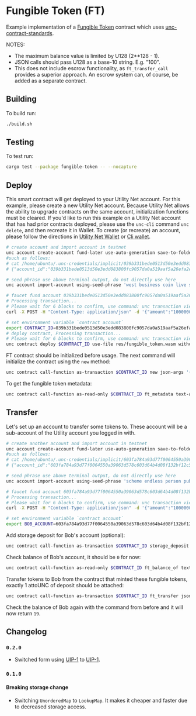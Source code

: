 Fungible Token (FT)
===================

Example implementation of a [Fungible Token] contract which uses [unc-contract-standards].

  [Fungible Token]: https://xxx.io/Standards/Tokens/FungibleTokenCore.html
  [unc-contract-standards]: https://github.com/utnet-org/utility-sdk-rs/tree/master/unc-contract-standards

NOTES:

- The maximum balance value is limited by U128 (2**128 - 1).
- JSON calls should pass U128 as a base-10 string. E.g. "100".
- This does not include escrow functionality, as `ft_transfer_call` provides a superior approach. An escrow system can, of course, be added as a separate contract.

## Building

To build run:

```bash
./build.sh
```

## Testing

To test run:

```bash
cargo test --package fungible-token -- --nocapture
```

## Deploy

This smart contract will get deployed to your Utility Net account. For this example, please create a new Utility Net account. Because Utility Net allows the ability to upgrade contracts on the same account, initialization functions must be cleared. If you'd like to run this example on a Utility Net account that has had prior contracts deployed, please use the `unc-cli` command `unc delete`, and then recreate it in Wallet. To create (or recreate) an account, please follow the directions in [Utility Net Wallet](https://chromewebstore.google.com/detail/mywallets-v1/poljcmobchfooceghefdokchdkfmlcbk) or [Cli wallet](https://github.com/utnet-org/utility-cli-rs/releases/tag/v0.15.0).

```sh
# create account and import account in testnet
unc account create-account fund-later use-auto-generation save-to-folder /home/ubuntu/.unc-credentials/implicit
#such as follows: 
# cat /home/ubuntu/.unc-credentials/implicit/039b331bede0513d50e3edd083800fc9057da0a519aaf5a26efa2ef2e3c236a4.json
# {"account_id":"039b331bede0513d50e3edd083800fc9057da0a519aaf5a26efa2ef2e3c236a4","master_seed_phrase":"west business coin live small thing lounge own orient artwork cousin rubber","private_key":"ed25519:2QcdBynQVfjGXujiq2jGwobwUkqx9933d8UYnZwk7WTAZkjV5wAkwVGi2j6rAYwrmKuCmTNKjWS4xw6pDMDmvLLb","public_key":"ed25519:F5Uyx1P13aKwXRSdfxTjNe13H2ZgPryJGESF6CV7arP","seed_phrase_hd_path":"m/44'/397'/0'"}

# seed phrase use above terminal output, do not directly use here
unc account import-account using-seed-phrase 'west business coin live small thing lounge own orient artwork cousin rubber' --seed-phrase-hd-path 'm/44'\''/397'\''/0'\''' network-config testnet

# faucet fund account 039b331bede0513d50e3edd083800fc9057da0a519aaf5a26efa2ef2e3c236a4
# Processing transaction...
# Please wait for 6 blocks to confirm, use command: unc transaction view-status <tx_hash>
curl -X POST -H "Content-Type: application/json" -d '{"amount":"10000000000000000000000000", "receiverId":"93c6113b5ec60eb0cf9fc8556397bf9dd56ae1792df61ae3520193b07898fbf0", "contractId":"4e0375672ec30f2efe3a6c5a14ff81d37f1271c439501eac2fb445df262b2c32"}' https://unc-faucet.xyz666.org/api/faucet/tokens

# set environment variable `contract account`
export CONTRACT_ID=039b331bede0513d50e3edd083800fc9057da0a519aaf5a26efa2ef2e3c236a4
# deploy contract, Processing transaction...
# Please wait for 6 blocks to confirm, use command: unc transaction view-status <tx_hash>
unc contract deploy $CONTRACT_ID use-file res/fungible_token.wasm without-init-call network-config testnet sign-with-legacy-keychain send
```

FT contract should be initialized before usage.
The next command will initialize the contract using the `new` method:

```bash
unc contract call-function as-transaction $CONTRACT_ID new json-args '{"owner_id": "'$CONTRACT_ID'", "total_supply": "1000000000000000", "metadata": { "spec": "ft-1.0.0", "name": "Example Token Name", "symbol": "AI", "decimals": 8 }}' prepaid-gas '300 TeraGas' attached-deposit '0 unc' sign-as $CONTRACT_ID network-config testnet sign-with-legacy-keychain send
```

To get the fungible token metadata:

```bash
unc contract call-function as-read-only $CONTRACT_ID ft_metadata text-args '' network-config testnet now
```

## Transfer

Let's set up an account to transfer some tokens to. These account will be a sub-account of the Utility account you logged in with.

```sh
# create another account and import account in testnet
unc account create-account fund-later use-auto-generation save-to-folder /home/ubuntu/.unc-credentials/implicit
#such as follows: 
# cat /home/ubuntu/.unc-credentials/implicit/603fa784a93d77f0064550a39063d578c603d64b4d08f132bf12c5fd4fef4a5b.json
# {"account_id":"603fa784a93d77f0064550a39063d578c603d64b4d08f132bf12c5fd4fef4a5b","master_seed_phrase":"scheme endless person public tiger uncover inside quantum naive unit organ harbor","private_key":"ed25519:EAuK9PALxv3kwe24PvA68unp5EU8dLTuYPreXeq1gnVjgcya4B2dd8qPRkn4KM9qhCY7zL5QQXoCRJZMe6HvsWS","public_key":"ed25519:7UiSF7ktiRgR2tuHMwGrCBdmyDDFdFbs5xnyxsLmnNHY","seed_phrase_hd_path":"m/44'/397'/0'"}

# seed phrase use above terminal output, do not directly use here
unc account import-account using-seed-phrase 'scheme endless person public tiger uncover inside quantum naive unit organ harbor' --seed-phrase-hd-path 'm/44'\''/397'\''/0'\''' network-config testnet

# faucet fund account 603fa784a93d77f0064550a39063d578c603d64b4d08f132bf12c5fd4fef4a5b `10 unc`
# Processing transaction...
# Please wait for 6 blocks to confirm, use command: unc transaction view-status <tx_hash>
curl -X POST -H "Content-Type: application/json" -d '{"amount":"10000000000000000000000000", "receiverId":"603fa784a93d77f0064550a39063d578c603d64b4d08f132bf12c5fd4fef4a5b", "contractId":"4e0375672ec30f2efe3a6c5a14ff81d37f1271c439501eac2fb445df262b2c32"}' https://unc-faucet.xyz666.org/api/faucet/tokens

# set environment variable `contract account`
export BOB_ACCOUNT=603fa784a93d77f0064550a39063d578c603d64b4d08f132bf12c5fd4fef4a5b
```

Add storage deposit for Bob's account (optional):

```sh
unc contract call-function as-transaction $CONTRACT_ID storage_deposit json-args '{}' prepaid-gas '300 TeraGas' attached-deposit '1 unc' sign-as $BOB_ACCOUNT network-config testnet sign-with-legacy-keychain send
```

Check balance of Bob's account, it should be `0` for now:

```sh
unc contract call-function as-read-only $CONTRACT_ID ft_balance_of text-args '{"account_id": "'$BOB_ACCOUNT'"}' network-config testnet now
```

Transfer tokens to Bob from the contract that minted these fungible tokens, exactly 1 attoUNC of deposit should be attached:

```sh
unc contract call-function as-transaction $CONTRACT_ID ft_transfer json-args '{"receiver_id": "'$BOB_ACCOUNT'", "amount": "19"}' prepaid-gas '300 TeraGas' attached-deposit '1 attounc' sign-as $CONTRACT_ID network-config testnet sign-with-legacy-keychain send

```

Check the balance of Bob again with the command from before and it will now return `19`.

## Changelog

### `0.2.0`

- Switched form using [UIP-1](https://github.com/utnet-org/UIPs/pull/1) to [UIP-1](https://github.com/utnet-org/UIPs/issues/141).

### `0.1.0`

#### Breaking storage change

- Switching `UnorderedMap` to `LookupMap`. It makes it cheaper and faster due to decreased storage access.

